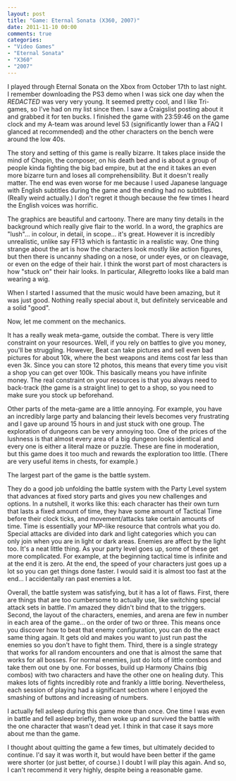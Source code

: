 ```yaml
---
layout: post
title: "Game: Eternal Sonata (X360, 2007)"
date: 2011-11-10 00:00
comments: true
categories:
- "Video Games"
- "Eternal Sonata"
- "X360"
- "2007"
---
```


I played through Eternal Sonata on the Xbox from October 17th to
last night. I remember downloading the PS3 demo when I was sick
one day when the *REDACTED* was very very young. It seemed pretty cool,
and I like Tri- games, so I've had on my list since then. I saw a
Craigslist posting about it and grabbed it for ten bucks. I
finished the game with 23:59:46 on the game clock and my A-team
was around level 53 (significantly lower than a FAQ I glanced at
recommended) and the other characters on the bench were around the
low 40s.

The story and setting of this game is really bizarre. It takes
place inside the mind of Chopin, the composer, on his death bed
and is about a group of people kinda fighting the big bad empire,
but at the end it takes an even more bizarre turn and loses all
comprehensibility. But it doesn't really matter. The end was even
worse for me because I used Japanese language with English
subtitles during the game and the ending had no subtitles. (Really
weird actually.) I don't regret it though because the few times I
heard the English voices was horrific.

The graphics are beautiful and cartoony. There are many tiny
details in the background which really give flair to the world. In
a word, the graphics are "lush"... in colour, in detail, in
scope... it's great. However it is incredibly unrealistic, unlike
say FF13 which is fantastic in a realistic way. One thing strange
about the art is how the characters look mostly like action
figures, but then there is uncanny shading on a nose, or under
eyes, or on cleavage, or even on the edge of their hair. I think
the worst part of most characters is how "stuck on" their hair
looks. In particular, Allegretto looks like a bald man wearing a
wig.

When I started I assumed that the music would have been amazing,
but it was just good. Nothing really special about it, but
definitely serviceable and a solid "good".

Now, let me comment on the mechanics.

It has a really weak meta-game, outside the combat. There is very
little constraint on your resources. Well, if you rely on battles
to give you money, you'll be struggling. However, Beat can take
pictures and sell even bad pictures for about 10k, where the best
weapons and items cost far less than even 3k. Since you can store
12 photos, this means that every time you visit a shop you can get
over 100k. This basically means you have infinite money. The real
constraint on your resources is that you always need to back-track
(the game is a straight line) to get to a shop, so you need to
make sure you stock up beforehand.

Other parts of the meta-game are a little annoying. For example,
you have an incredibly large party and balancing their levels
becomes very frustrating and I gave up around 15 hours in and just
stuck with one group. The exploration of dungeons can be very
annoying too. One of the prices of the lushness is that almost
every area of a big dungeon looks identical and every one is
either a literal maze or puzzle. These are fine in moderation, but
this game does it too much and rewards the exploration too
little. (There are very useful items in chests, for example.)

The largest part of the game is the battle system.

They do a good job unfolding the battle system with the Party
Level system that advances at fixed story parts and gives you new
challenges and options. In a nutshell, it works like this: each
character has their own turn that lasts a fixed amount of time,
they have some amount of Tactical Time before their clock ticks,
and movement/attacks take certain amounts of time. Time is
essentially your MP-like resource that controls what you
do. Special attacks are divided into dark and light categories
which you can only join when you are in light or dark
areas. Enemies are affect by the light too. It's a neat little
thing. As your party level goes up, some of these get more
complicated. For example, at the beginning tactical time is
infinite and at the end it is zero. At the end, the speed of your
characters just goes up a lot so you can get things done faster. I
would said it is almost too fast at the end... I accidentally ran
past enemies a lot.

Overall, the battle system was satisfying, but it has a lot of
flaws. First, there are things that are too cumbersome to actually
use, like switching special attack sets in battle. I'm amazed they
didn't bind that to the triggers. Second, the layout of the
characters, enemies, and arena are few in number in each area of
the game... on the order of two or three. This means once you
discover how to beat that enemy configuration, you can do the
exact same thing again. It gets old and makes you want to just run
past the enemies so you don't have to fight them. Third, there is
a single strategy that works for all random encounters and one
that is almost the same that works for all bosses. For normal
enemies, just do lots of little combos and take them out one by
one. For bosses, build up Harmony Chains (big combos) with two
characters and have the other one on healing duty. This makes lots
of fights incredibly rote and frankly a little
boring. Nevertheless, each session of playing had a significant
section where I enjoyed the smashing of buttons and increasing of
numbers.

I actually fell asleep during this game more than once. One time I
was even in battle and fell asleep briefly, then woke up and
survived the battle with the one character that wasn't dead yet. I
think in that case it says more about me than the game.

I thought about quitting the game a few times, but ultimately
decided to continue. I'd say it was worth it, but would have been
better if the game were shorter (or just better, of course.) I
doubt I will play this again. And so, I can't recommend it very
highly, despite being a reasonable game.

